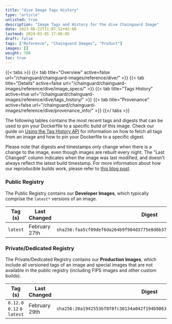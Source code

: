 ```yaml
---
title: "dive Image Tags History"
type: "article"
unlisted: true
description: "Image Tags and History for the dive Chainguard Image"
date: 2023-06-22T11:07:52+02:00
lastmod: 2024-03-05 17:06:05
draft: false
tags: ["Reference", "Chainguard Images", "Product"]
images: []
weight: 700
toc: true
---
```


{{< tabs >}}
{{< tab title="Overview" active=false url="/chainguard/chainguard-images/reference/dive/" >}}
{{< tab title="Details" active=false url="/chainguard/chainguard-images/reference/dive/image_specs/" >}}
{{< tab title="Tags History" active=true url="/chainguard/chainguard-images/reference/dive/tags_history/" >}}
{{< tab title="Provenance" active=false url="/chainguard/chainguard-images/reference/dive/provenance_info/" >}}
{{</ tabs >}}

The following tables contains the most recent tags and digests that can be used to pin your Dockerfile to a specific build of this image. Check our guide on [Using the Tag History API](/chainguard/chainguard-images/using-the-tag-history-api/) for information on how to fetch all tags from an image and how to pin your Dockerfile to a specific digest.

Please note that digests and timestamps only change when there is a change to the image, even though images are rebuilt every night. The "Last Changed" column indicates when the image was last modified, and doesn't always reflect the latest build timestamp. For more information about how our reproducible builds work, please refer to [this blog post](https://www.chainguard.dev/unchained/reproducing-chainguards-reproducible-image-builds).

### Public Registry
The Public Registry contains our **Developer Images**, which typically comprise the `latest*` versions of an image.

| Tag (s)   | Last Changed  | Digest                                                                    |
|-----------|---------------|---------------------------------------------------------------------------|
|  `latest` | February 27th | `sha256:faa5cf09def6da264b9f904d3775e8d6b37ff6a491ca36261ce9fbd510368b66` |


### Private/Dedicated Registry
The Private/Dedicated Registry contains our **Production Images**, which include all versioned tags of an image and special images that are not available in the public registry (including FIPS images and other custom builds).

| Tag (s)                       | Last Changed  | Digest                                                                    |
|-------------------------------|---------------|---------------------------------------------------------------------------|
|  `0.12.0` `0.12` `0` `latest` | February 29th | `sha256:20a1942553bf8f0fc30134a042f194b9863189f605f3d2605f7612dcb442bf50` |

